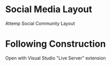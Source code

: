 # Social Media Layout
Attemp Social Community Layout 

# Following Construction

Open with Visual Studio "Live Server" extension
